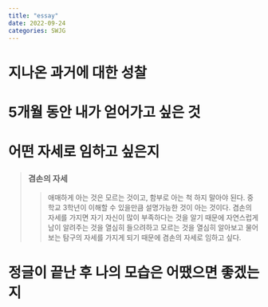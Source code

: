 ```yaml
---
title: "essay"
date: 2022-09-24
categories: SWJG
---
```



# 지나온 과거에 대한 성찰
>

# 5개월 동안 내가 얻어가고 싶은 것
>


# 어떤 자세로 임하고 싶은지   
> ### 겸손의 자세   
>> 애매하게 아는 것은 모르는 것이고, 함부로 아는 척 하지 말아야 된다. 중학교 3학년이 이해할 수 있을만큼 설명가능한 것이 아는 것이다. 겸손의 자세를 가지면 자기 자신이 많이 부족하다는 것을 알기 때문에 자연스럽게 남이 알려주는 것을 열심히 들으려하고 모르는 것을 열심히 알아보고 물어보는 탐구의 자세를 가지게 되기 때문에 겸손의 자세로 임하고 싶다. 


# 정글이 끝난 후 나의 모습은 어땠으면 좋겠는지

